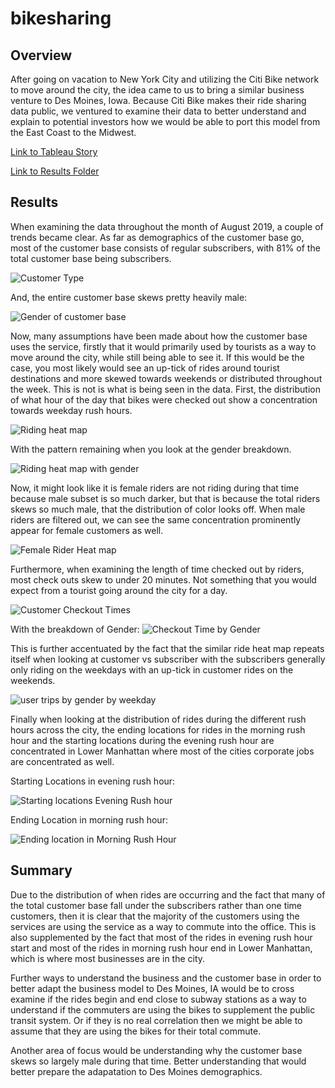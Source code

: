 # bikesharing
## Overview
After going on vacation to New York City and utilizing the Citi Bike network to move around the city, the idea came to us to bring a similar business venture to Des Moines, Iowa. Because Citi Bike makes their ride sharing data public, we ventured to examine their data to better understand and explain to potential investors how we would be able to port this model from the East Coast to the Midwest. 

[Link to Tableau Story](https://public.tableau.com/app/profile/charles.carpenter/viz/Tableau_Challenge_16531737812740/UserTripData)

[Link to Results Folder](https://github.com/aKnownSaltMine/bikesharing/tree/main/Results)

## Results
When examining the data throughout the month of August 2019, a couple of trends became clear.
As far as demographics of the customer base go, most of the customer base consists of regular subscribers, with 81% of the total customer base being subscribers.

![Customer Type](https://github.com/aKnownSaltMine/bikesharing/blob/main/Results/Customer_type.PNG)

And, the entire customer base skews pretty heavily male: 

![Gender of customer base](https://github.com/aKnownSaltMine/bikesharing/blob/main/Results/Gender_of_cust_base.PNG)

Now, many assumptions have been made about how the customer base uses the service, firstly that it would primarily used by tourists as a way to move around the city, while still being able to see it. If this would be the case, you most likely would see an up-tick of rides around tourist destinations and more skewed towards weekends or distributed throughout the week. This is not is what is being seen in the data. First, the distribution of what hour of the day that bikes were checked out show a concentration towards weekday rush hours.

![Riding heat map](https://github.com/aKnownSaltMine/bikesharing/blob/main/Results/Trips_by_weekday_for_each_hour.PNG)

With the pattern remaining when you look at the gender breakdown.

![Riding heat map with gender](https://github.com/aKnownSaltMine/bikesharing/blob/main/Results/Trips_by_gender_weekday.PNG)

Now, it might look like it is female riders are not riding during that time because male subset is so much darker, but that is because the total riders skews so much male, that the distribution of color looks off. When male riders are filtered out, we can see the same concentration prominently appear for female customers as well.

![Female Rider Heat map](https://github.com/aKnownSaltMine/bikesharing/blob/main/Results/Female_ride_heatmap.PNG)

Furthermore, when examining the length of time checked out by riders, most check outs skew to under 20 minutes. Not something that you would expect from a tourist going around the city for a day. 

![Customer Checkout Times](https://github.com/aKnownSaltMine/bikesharing/blob/main/Results/Checkout_time_for_Users.PNG)

With the breakdown of Gender: 
![Checkout Time by Gender](https://github.com/aKnownSaltMine/bikesharing/blob/main/Results/Checkout_Time_By_Gender.PNG)

This is further accentuated by the fact that the similar ride heat map repeats itself when looking at customer vs subscriber with the subscribers generally only riding on the weekdays with an up-tick in customer rides on the weekends.

![user trips by gender by weekday](https://github.com/aKnownSaltMine/bikesharing/blob/main/Results/user_trips_by_gender_by_weekday.PNG)

Finally when looking at the distribution of rides during the different rush hours across the city, the ending locations for rides in the morning rush hour and the starting locations during the evening rush hour are concentrated in Lower Manhattan where most of the cities corporate jobs are concentrated as well.

Starting Locations in evening rush hour:

![Starting locations Evening Rush hour](https://github.com/aKnownSaltMine/bikesharing/blob/main/Results/Start_Location_Evening_RushHour.PNG)

Ending Location in morning rush hour:

![Ending location in Morning Rush Hour](https://github.com/aKnownSaltMine/bikesharing/blob/main/Results/End_Location_Morning_RushHour.PNG)


## Summary
Due to the distribution of when rides are occurring and the fact that many of the total customer base fall under the subscribers rather than one time customers, then it is clear that the majority of the customers using the services are using the service as a way to commute into the office. This is also supplemented by the fact that most of the rides in evening rush hour start and most of the rides in morning rush hour end in Lower Manhattan, which is where most businesses are in the city. 

Further ways to understand the business and the customer base in order to better adapt the business model to Des Moines, IA would be to cross examine if the rides begin and end close to subway stations as a way to understand if the commuters are using the bikes to supplement the public transit system. Or if they is no real correlation then we might be able to assume that they are using the bikes for their total commute. 

Another area of focus would be understanding why the customer base skews so largely male during that time. Better understanding that would better prepare the adapatation to Des Moines demographics. 